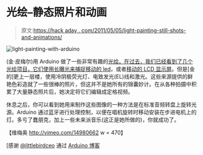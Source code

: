 # 光绘–静态照片和动画

> 原文:[https://hack aday . com/2011/05/05/light-painting-still-shots-and-animations/](https://hackaday.com/2011/05/05/light-painting-still-shots-and-animations/)

![](../Images/61b15d1dd5d91206370f6293064f4651.png "light-painting-with-arduino")

(金·皮梅尔)用 Arduino 做了一些非常有趣的[光绘。在过去，我们已经看到了几个光绘项目，它们使用](http://www.flickr.com/photos/djspyhunter/sets/72157615077454920/)[长曝光来捕捉移动的 led](http://hackaday.com/2011/03/02/how-to-find-wifi-carry-a-big-stick-and-use-long-exposures/)，或者[移动的 LCD 显示屏](http://hackaday.com/2010/09/17/3d-digital-light-art-using-ipad-and-camera-trickery/)。但是[金的]更上一层楼，使用冷阴极荧光灯、电致发光(EL)线和激光。这些来源提供的鲜艳色彩造就了一些很棒的照片，但这并不是她所有的锦囊妙计。在从各种拍摄中积累了大量静态照片后，她决定将它们编辑成定格视频。

休息之后，你可以看到她用来制作这些图像的一种方法是在标准音频转盘上旋转光源。Arduino 通过蓝牙进行处理控制，以便在唱机旋转时移动安装在步进电机上的灯。多亏了蠢朋克，加上一些未来派音乐(这正是她所做的)，你就成功了。

【维梅奥 http://vimeo.com/14980662 w = 470】

[感谢 [@littlebirdceo](https://twitter.com/#!/littlebirdceo/status/65918388542771200) 通过 [Arduino 博客](http://arduino.cc/blog/2011/05/04/light-drive-light-painting-with-arduino/)
